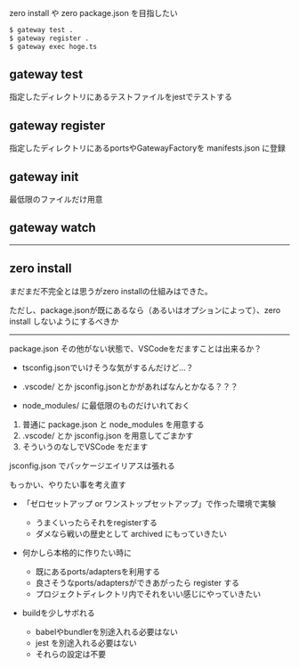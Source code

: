 zero install や zero package.json を目指したい

```sh
$ gateway test .
$ gateway register .
$ gateway exec hoge.ts
```

## gateway test

指定したディレクトリにあるテストファイルをjestでテストする

## gateway register

指定したディレクトリにあるportsやGatewayFactoryを manifests.json に登録

## gateway init

最低限のファイルだけ用意

## gateway watch

----

## zero install

まだまだ不完全とは思うがzero installの仕組みはできた。

ただし、package.jsonが既にあるなら（あるいはオプションによって）、zero install しないようにするべきか



----

package.json その他がない状態で、VSCodeをだますことは出来るか？

* tsconfig.jsonでいけそうな気がするんだけど…？

* .vscode/ とか jsconfig.jsonとかがあればなんとかなる？？？
* node_modules/ に最低限のものだけいれておく

1. 普通に package.json と node_modules を用意する
2. .vscode/ とか jsconfig.json を用意してごまかす
3. そういうのなしでVSCode をだます

jsconfig.json でパッケージエイリアスは張れる

もっかい、やりたい事を考え直す

* 「ゼロセットアップ or ワンストップセットアップ」で作った環境で実験
  - うまくいったらそれをregisterする
  - ダメなら戦いの歴史として archived にもっていきたい
* 何かしら本格的に作りたい時に
  - 既にあるports/adaptersを利用する
  - 良さそうなports/adaptersができあがったら register する
  - プロジェクトディレクトリ内でそれをいい感じにやっていきたい

* buildを少しサボれる
  - babelやbundlerを別途入れる必要はない
  - jest を別途入れる必要はない
  - それらの設定は不要
